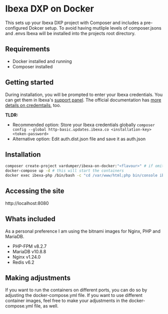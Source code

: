 # Ibexa DXP on Docker

This sets up your Ibexa DXP project with Composer and includes a pre-configured Dokcer setup.
To avoid having mutliple levels of composer.jsons and .envs Ibexa will be installed into the projects root directory.

## Requirements

- Docker installed and running
- Composer installed

## Getting started

During installation, you will be prompted to enter your Ibexa credentials. You can get them in Ibexa's [support panel](https://support.ibexa.co).
The official documentation has [more details on credemtails](https://doc.ibexa.co/en/latest/getting_started/requirements/#ibexa-dxp-credentials), too.

**TLDR:**

- Recommended option: Store your Ibexa credentials globally `composer config --global http-basic.updates.ibexa.co <installation-key> <token-password>`
- Alternative option: Edit auth.dist.json file and save it as auth.json

## Installation

```bash
composer create-project vardumper/ibexa-on-docker:"<flavour>" # if omitted, defaults to OSS
docker-compose up -d # this will start the containers
docker exec ibexa-php /bin/bash -c "cd /var/www/html;php bin/console ibexa:install" # finalizes the setup
```

## Accessing the site

http://localhost:8080

## Whats included

As a personal preference I am using the bitnami images for Nginx, PHP and MariaDB.

- PHP-FPM v8.2.7
- MariaDB v10.8.8
- Nginx v1.24.0
- Redis v6.2

## Making adjustments

If you want to run the containers on different ports, you can do so by adjusting the docker-compose.yml file.
If you want to use different container images, feel free to make your adjustments in the docker-compose.yml file, as well.
